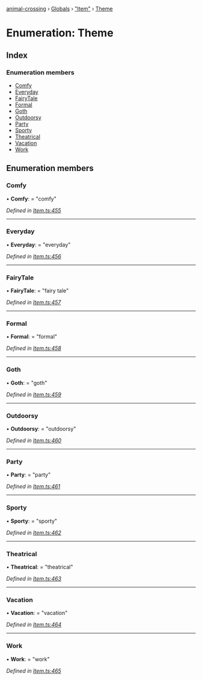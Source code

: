 [animal-crossing](../README.md) › [Globals](../globals.md) › ["Item"](../modules/_item_.md) › [Theme](_item_.theme.md)

# Enumeration: Theme

## Index

### Enumeration members

* [Comfy](_item_.theme.md#comfy)
* [Everyday](_item_.theme.md#everyday)
* [FairyTale](_item_.theme.md#fairytale)
* [Formal](_item_.theme.md#formal)
* [Goth](_item_.theme.md#goth)
* [Outdoorsy](_item_.theme.md#outdoorsy)
* [Party](_item_.theme.md#party)
* [Sporty](_item_.theme.md#sporty)
* [Theatrical](_item_.theme.md#theatrical)
* [Vacation](_item_.theme.md#vacation)
* [Work](_item_.theme.md#work)

## Enumeration members

###  Comfy

• **Comfy**: = "comfy"

*Defined in [Item.ts:455](https://github.com/Norviah/animal-crossing/blob/d0e2651/module/types/Item.ts#L455)*

___

###  Everyday

• **Everyday**: = "everyday"

*Defined in [Item.ts:456](https://github.com/Norviah/animal-crossing/blob/d0e2651/module/types/Item.ts#L456)*

___

###  FairyTale

• **FairyTale**: = "fairy tale"

*Defined in [Item.ts:457](https://github.com/Norviah/animal-crossing/blob/d0e2651/module/types/Item.ts#L457)*

___

###  Formal

• **Formal**: = "formal"

*Defined in [Item.ts:458](https://github.com/Norviah/animal-crossing/blob/d0e2651/module/types/Item.ts#L458)*

___

###  Goth

• **Goth**: = "goth"

*Defined in [Item.ts:459](https://github.com/Norviah/animal-crossing/blob/d0e2651/module/types/Item.ts#L459)*

___

###  Outdoorsy

• **Outdoorsy**: = "outdoorsy"

*Defined in [Item.ts:460](https://github.com/Norviah/animal-crossing/blob/d0e2651/module/types/Item.ts#L460)*

___

###  Party

• **Party**: = "party"

*Defined in [Item.ts:461](https://github.com/Norviah/animal-crossing/blob/d0e2651/module/types/Item.ts#L461)*

___

###  Sporty

• **Sporty**: = "sporty"

*Defined in [Item.ts:462](https://github.com/Norviah/animal-crossing/blob/d0e2651/module/types/Item.ts#L462)*

___

###  Theatrical

• **Theatrical**: = "theatrical"

*Defined in [Item.ts:463](https://github.com/Norviah/animal-crossing/blob/d0e2651/module/types/Item.ts#L463)*

___

###  Vacation

• **Vacation**: = "vacation"

*Defined in [Item.ts:464](https://github.com/Norviah/animal-crossing/blob/d0e2651/module/types/Item.ts#L464)*

___

###  Work

• **Work**: = "work"

*Defined in [Item.ts:465](https://github.com/Norviah/animal-crossing/blob/d0e2651/module/types/Item.ts#L465)*

